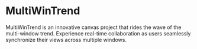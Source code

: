 # MultiWinTrend
MultiWinTrend is an innovative canvas project that rides the wave of the multi-window trend. Experience real-time collaboration as users seamlessly synchronize their views across multiple windows.
